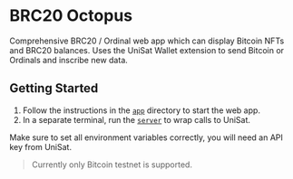 # BRC20 Octopus

Comprehensive BRC20 / Ordinal web app which can display Bitcoin NFTs and BRC20 balances.
Uses the UniSat Wallet extension to send Bitcoin or Ordinals and inscribe new data.

## Getting Started

1. Follow the instructions in the [`app`](./app/README.md) directory to start the web app.
2. In a separate terminal, run the [`server`](./server/README.md) to wrap calls to UniSat.

Make sure to set all environment variables correctly, you will need an API key from UniSat.

> Currently only Bitcoin testnet is supported.